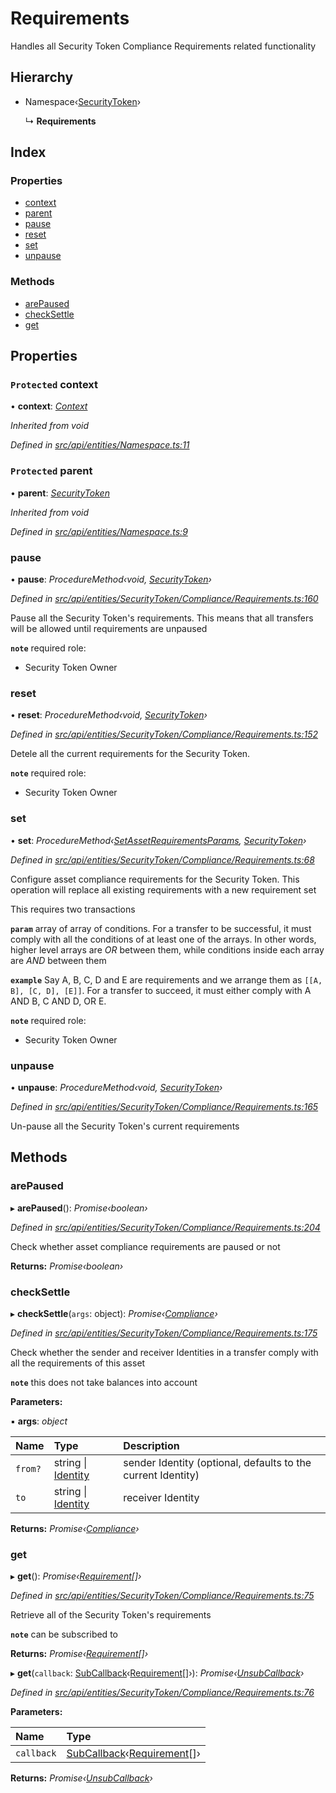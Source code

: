 # Requirements

Handles all Security Token Compliance Requirements related functionality

## Hierarchy

* Namespace‹[SecurityToken](securitytoken.md)›

  ↳ **Requirements**

## Index

### Properties

* [context](requirements.md#protected-context)
* [parent](requirements.md#protected-parent)
* [pause](requirements.md#pause)
* [reset](requirements.md#reset)
* [set](requirements.md#set)
* [unpause](requirements.md#unpause)

### Methods

* [arePaused](requirements.md#arepaused)
* [checkSettle](requirements.md#checksettle)
* [get](requirements.md#get)

## Properties

### `Protected` context

• **context**: [_Context_](context.md)

_Inherited from void_

_Defined in_ [_src/api/entities/Namespace.ts:11_](https://github.com/PolymathNetwork/polymesh-sdk/blob/a0872cf4/src/api/entities/Namespace.ts#L11)

### `Protected` parent

• **parent**: [_SecurityToken_](securitytoken.md)

_Inherited from void_

_Defined in_ [_src/api/entities/Namespace.ts:9_](https://github.com/PolymathNetwork/polymesh-sdk/blob/a0872cf4/src/api/entities/Namespace.ts#L9)

### pause

• **pause**: _ProcedureMethod‹void,_ [_SecurityToken_](securitytoken.md)_›_

_Defined in_ [_src/api/entities/SecurityToken/Compliance/Requirements.ts:160_](https://github.com/PolymathNetwork/polymesh-sdk/blob/a0872cf4/src/api/entities/SecurityToken/Compliance/Requirements.ts#L160)

Pause all the Security Token's requirements. This means that all transfers will be allowed until requirements are unpaused

**`note`** required role:

* Security Token Owner

### reset

• **reset**: _ProcedureMethod‹void,_ [_SecurityToken_](securitytoken.md)_›_

_Defined in_ [_src/api/entities/SecurityToken/Compliance/Requirements.ts:152_](https://github.com/PolymathNetwork/polymesh-sdk/blob/a0872cf4/src/api/entities/SecurityToken/Compliance/Requirements.ts#L152)

Detele all the current requirements for the Security Token.

**`note`** required role:

* Security Token Owner

### set

• **set**: _ProcedureMethod‹_[_SetAssetRequirementsParams_](../interfaces/setassetrequirementsparams.md)_,_ [_SecurityToken_](securitytoken.md)_›_

_Defined in_ [_src/api/entities/SecurityToken/Compliance/Requirements.ts:68_](https://github.com/PolymathNetwork/polymesh-sdk/blob/a0872cf4/src/api/entities/SecurityToken/Compliance/Requirements.ts#L68)

Configure asset compliance requirements for the Security Token. This operation will replace all existing requirements with a new requirement set

This requires two transactions

**`param`** array of array of conditions. For a transfer to be successful, it must comply with all the conditions of at least one of the arrays. In other words, higher level arrays are _OR_ between them, while conditions inside each array are _AND_ between them

**`example`** Say A, B, C, D and E are requirements and we arrange them as `[[A, B], [C, D], [E]]`. For a transfer to succeed, it must either comply with A AND B, C AND D, OR E.

**`note`** required role:

* Security Token Owner

### unpause

• **unpause**: _ProcedureMethod‹void,_ [_SecurityToken_](securitytoken.md)_›_

_Defined in_ [_src/api/entities/SecurityToken/Compliance/Requirements.ts:165_](https://github.com/PolymathNetwork/polymesh-sdk/blob/a0872cf4/src/api/entities/SecurityToken/Compliance/Requirements.ts#L165)

Un-pause all the Security Token's current requirements

## Methods

### arePaused

▸ **arePaused**\(\): _Promise‹boolean›_

_Defined in_ [_src/api/entities/SecurityToken/Compliance/Requirements.ts:204_](https://github.com/PolymathNetwork/polymesh-sdk/blob/a0872cf4/src/api/entities/SecurityToken/Compliance/Requirements.ts#L204)

Check whether asset compliance requirements are paused or not

**Returns:** _Promise‹boolean›_

### checkSettle

▸ **checkSettle**\(`args`: object\): _Promise‹_[_Compliance_](compliance.md)_›_

_Defined in_ [_src/api/entities/SecurityToken/Compliance/Requirements.ts:175_](https://github.com/PolymathNetwork/polymesh-sdk/blob/a0872cf4/src/api/entities/SecurityToken/Compliance/Requirements.ts#L175)

Check whether the sender and receiver Identities in a transfer comply with all the requirements of this asset

**`note`** this does not take balances into account

**Parameters:**

▪ **args**: _object_

| Name | Type | Description |
| :--- | :--- | :--- |
| `from?` | string \| [Identity](identity.md) | sender Identity \(optional, defaults to the current Identity\) |
| `to` | string \| [Identity](identity.md) | receiver Identity |

**Returns:** _Promise‹_[_Compliance_](compliance.md)_›_

### get

▸ **get**\(\): _Promise‹_[_Requirement_](../interfaces/requirement.md)_\[\]›_

_Defined in_ [_src/api/entities/SecurityToken/Compliance/Requirements.ts:75_](https://github.com/PolymathNetwork/polymesh-sdk/blob/a0872cf4/src/api/entities/SecurityToken/Compliance/Requirements.ts#L75)

Retrieve all of the Security Token's requirements

**`note`** can be subscribed to

**Returns:** _Promise‹_[_Requirement_](../interfaces/requirement.md)_\[\]›_

▸ **get**\(`callback`: [SubCallback](../globals.md#subcallback)‹[Requirement](../interfaces/requirement.md)\[\]›\): _Promise‹_[_UnsubCallback_](../globals.md#unsubcallback)_›_

_Defined in_ [_src/api/entities/SecurityToken/Compliance/Requirements.ts:76_](https://github.com/PolymathNetwork/polymesh-sdk/blob/a0872cf4/src/api/entities/SecurityToken/Compliance/Requirements.ts#L76)

**Parameters:**

| Name | Type |
| :--- | :--- |
| `callback` | [SubCallback](../globals.md#subcallback)‹[Requirement](../interfaces/requirement.md)\[\]› |

**Returns:** _Promise‹_[_UnsubCallback_](../globals.md#unsubcallback)_›_

